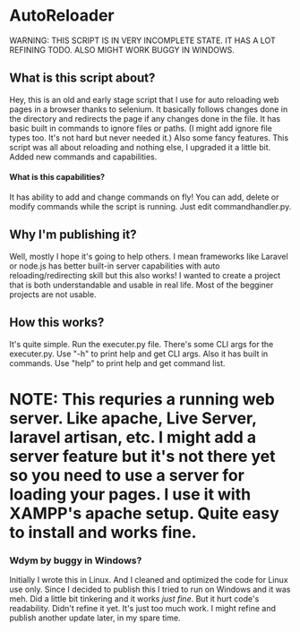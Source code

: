 # AutoReloader
 WARNING: THIS SCRIPT IS IN VERY INCOMPLETE STATE. IT HAS A LOT REFINING TODO. ALSO MIGHT WORK BUGGY IN WINDOWS. 

 ## What is this script about? 
Hey, this is an old and early stage script that I use for auto reloading web pages in a browser thanks to selenium. It basically follows changes done in the directory and redirects the page if any changes done in the file. It has basic built in commands to ignore files or paths. (I might add ignore file types too. It's not hard but never needed it.) Also some fancy features. This script was all about reloading and nothing else, I upgraded it a little bit. Added new commands and capabilities.
 #### What is this capabilities? 
It has ability to add and change commands on fly! You can add, delete or modify commands while the script is running. Just edit commandhandler.py.

 ## Why I'm publishing it?
Well, mostly I hope it's going to help others. I mean frameworks like Laravel or node.js has better built-in server capabilities with auto reloading/redirecting skill but this also works! I wanted to create a project that is both understandable and usable in real life. Most of the begginer projects are not usable.

 ## How this works? 
It's quite simple. Run the executer.py file. There's some CLI args for the executer.py. Use "-h" to print help and get CLI args. Also it has built in commands. Use "help" to print help and get command list.

# **NOTE**: This requries a running web server. Like apache, Live Server, laravel artisan, etc. I might add a server feature but it's not there yet so you need to use a server for loading your pages. I use it with XAMPP's apache setup. Quite easy to install and works fine.  

 ### Wdym by buggy in Windows?
Initially I wrote this in Linux. And I cleaned and optimized the code for Linux use only. Since I decided to publish this I tried to run on Windows and it was meh. Did a little bit tinkering and it works *just fine*. But it hurt code's readability. Didn't refine it yet. It's just too much work. I might refine and publish another update later, in my spare time.
